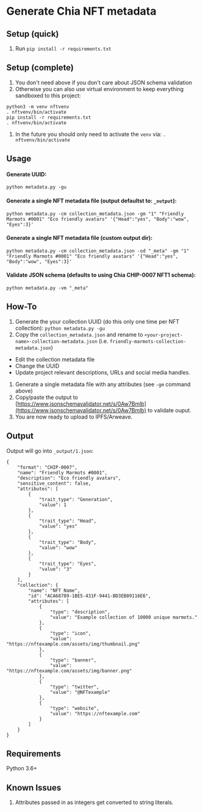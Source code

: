 # Generate Chia NFT metadata

## Setup (quick)
1. Run `pip install -r requirements.txt`

## Setup (complete)
1. You don't need above if you don't care about JSON schema validation
1. Otherwise you can also use virtual environment to keep everything sandboxed to this project:
    
  ```
  python3 -m venv nftvenv
  . nftvenv/bin/activate
  pip install -r requirements.txt
  . nftvenv/bin/activate
  ```
    
1. In the future you should only need to activate the `venv` via: `. nftvenv/bin/activate`


## Usage

#### Generate UUID:

`python metadata.py -gu`

#### Generate a single NFT metadata file (output defaultst to: `_output`):

`python metadata.py -cm collection_metadata.json -gm "1" "Friendly Marmots #0001" "Eco friendly avatars" '{"Head":"yes", "Body":"wow", "Eyes":3}'`

#### Generate a single NFT metadata file (custom output dir):

`python metadata.py -cm collection_metadata.json -od "_meta" -gm "1" "Friendly Marmots #0001" "Eco friendly avatars" '{"Head":"yes", "Body":"wow", "Eyes":3}'`

#### Validate JSON schema (defaults to using Chia CHIP-0007 NFT1 schema):

`python metadata.py -vm "_meta"`

## How-To

1. Generate the your collection UUID (do this only one time per NFT collection): `python metadata.py -gu`
1. Copy the `collection_metadata.json` and rename to `<your-project-name>-collection-metadata.json` (i.e. `friendly-marmots-collection-metadata.json`)
  * Edit the collection metadata file
  * Change the UUID
  * Update project relevant descriptions, URLs and social media handles.
1. Generate a single metadata file with any attributes (see `-gm` command above)
1. Copy/paste the output to [https://www.jsonschemavalidator.net/s/0Aw7Bmlb](https://www.jsonschemavalidator.net/s/0Aw7Bmlb) to validate ouput.
1. You are now ready to upload to IPFS/Arweave.

## Output

Output will go into `_output/1.json`:

```
{
    "format": "CHIP-0007",
    "name": "Friendly Marmots #0001",
    "description": "Eco friendly avatars",
    "sensitive_content": false,
    "attributes": [
        {
            "trait_type": "Generation",
            "value": 1
        },
        {
            "trait_type": "Head",
            "value": "yes"
        },
        {
            "trait_type": "Body",
            "value": "wow"
        },
        {
            "trait_type": "Eyes",
            "value": "3"
        }
    ],
    "collection": {
        "name": "NFT Name",
        "id": "ACA68789-1BE5-431F-9441-BD3EB09116E6",
        "attributes": [
            {
                "type": "description",
                "value": "Example collection of 10000 unique marmots."
            },
            {
                "type": "icon",
                "value": "https://nftexample.com/assets/img/thumbnail.png"
            },
            {
                "type": "banner",
                "value": "https://nftexample.com/assets/img/banner.png"
            },
            {
                "type": "twitter",
                "value": "@NFTexample"
            },
            {
                "type": "website",
                "value": "https://nftexample.com"
            }
        ]
    }
}
```
## Requirements

Python 3.6+

## Known Issues

1. Attributes passed in as integers get converted to string literals.